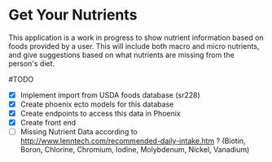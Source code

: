 # Get Your Nutrients

This application is a work in progress to show nutrient information based on foods provided by a user.
This will include both macro and micro nutrients, and give suggestions based on what nutrients are missing
from the person's diet.

#TODO
- [x] Implement import from USDA foods database (sr228)
- [x] Create phoenix ecto models for this database
- [x] Create endpoints to access this data in Phoenix
- [x] Create front end
- [ ] Missing Nutrient Data according to http://www.lenntech.com/recommended-daily-intake.htm ? 
      (Biotin, Boron, Chlorine, Chromium, Iodine, Molybdenum, Nickel, Vanadium) 
